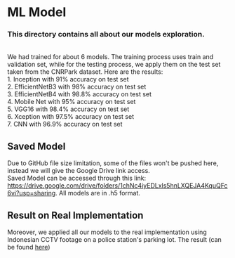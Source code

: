# ML Model
<h3> This directory contains all about our models exploration. </h3>
<br> We had trained for about 6 models. The training process uses train and validation set, while for the testing process, we apply them on the test set taken from the CNRPark dataset. Here are the results: <br>
  1. Inception with 91% accuracy on test set <br>
  2. EfficientNetB3 with 98% accuracy on test set <br>
  3. EfficientNetB4 with 98.8% accuracy on test set <br>
  4. Mobile Net with 95% accuracy on test set <br>
  5. VGG16 with 98.4% accuracy on test set <br>
  6. Xception with 97.5% accuracy on test set <br>
  7. CNN with 96.9% accuracy on test set <br>

## Saved Model <br>
Due to GitHub file size limitation, some of the files won't be pushed here, instead we will give the Google Drive link access. <br>
Saved Model can be accessed through this link: https://drive.google.com/drive/folders/1chNc4iyEDLxls5hnLXQEJA4KquQFc6vi?usp=sharing. All models are in .h5 format. </br>

## Result on Real Implementation <br>
Moreover, we applied all our models to the real implementation using Indonesian CCTV footage on a police station's parking lot. The result (can be found [here](https://github.com/sherinedevi/Bangkit-2021-Capstone-Project/tree/main/Machine%20Learning/Models/Result))
